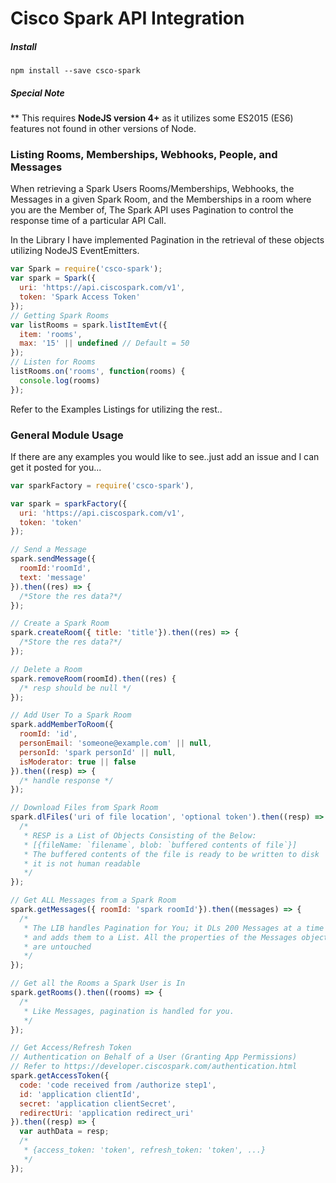 # Cisco Spark API Integration

##### Install

```
npm install --save csco-spark
```

##### Special Note

** This requires __NodeJS version 4+__ as it utilizes some ES2015 (ES6) features not found in other versions of Node.

### Listing Rooms, Memberships, Webhooks, People, and Messages

When retrieving a Spark Users Rooms/Memberships, Webhooks, the Messages in a given Spark Room, and the Memberships in a room where you are the Member of, The Spark API uses Pagination to control the response time of a particular API Call.

In the Library I have implemented Pagination in the retrieval of these objects utilizing NodeJS EventEmitters.

```javascript
var Spark = require('csco-spark');
var spark = Spark({
  uri: 'https://api.ciscospark.com/v1',
  token: 'Spark Access Token'
});
// Getting Spark Rooms
var listRooms = spark.listItemEvt({
  item: 'rooms',
  max: '15' || undefined // Default = 50
});
// Listen for Rooms
listRooms.on('rooms', function(rooms) {
  console.log(rooms)
});
```

Refer to the Examples Listings for utilizing the rest..

### General Module Usage

If there are any examples you would like to see..just add an issue and I can get it posted for you...

```javascript
var sparkFactory = require('csco-spark'),

var spark = sparkFactory({
  uri: 'https://api.ciscospark.com/v1',
  token: 'token'
});

// Send a Message
spark.sendMessage({
  roomId:'roomId',
  text: 'message'
}).then((res) => {
  /*Store the res data?*/
});

// Create a Spark Room
spark.createRoom({ title: 'title'}).then((res) => {
  /*Store the res data?*/
});

// Delete a Room
spark.removeRoom(roomId).then((res) {
  /* resp should be null */
});

// Add User To a Spark Room
spark.addMemberToRoom({
  roomId: 'id',
  personEmail: 'someone@example.com' || null,
  personId: 'spark personId' || null,
  isModerator: true || false
}).then((resp) => {
  /* handle response */
});

// Download Files from Spark Room
spark.dlFiles('uri of file location', 'optional token').then((resp) => {
  /*
   * RESP is a List of Objects Consisting of the Below:
   * [{fileName: `filename`, blob: `buffered contents of file`}]
   * The buffered contents of the file is ready to be written to disk
   * it is not human readable
   */
});

// Get ALL Messages from a Spark Room
spark.getMessages({ roomId: 'spark roomId'}).then((messages) => {
  /*
   * The LIB handles Pagination for You; it DLs 200 Messages at a time
   * and adds them to a List. All the properties of the Messages object
   * are untouched
   */
});

// Get all the Rooms a Spark User is In
spark.getRooms().then((rooms) => {
  /*
   * Like Messages, pagination is handled for you.
   */
});

// Get Access/Refresh Token
// Authentication on Behalf of a User (Granting App Permissions)
// Refer to https://developer.ciscospark.com/authentication.html
spark.getAccessToken({
  code: 'code received from /authorize step1',
  id: 'application clientId',
  secret: 'application clientSecret',
  redirectUri: 'application redirect_uri'
}).then((resp) => {
  var authData = resp;
  /*
   * {access_token: 'token', refresh_token: 'token', ...}
   */
});
```
